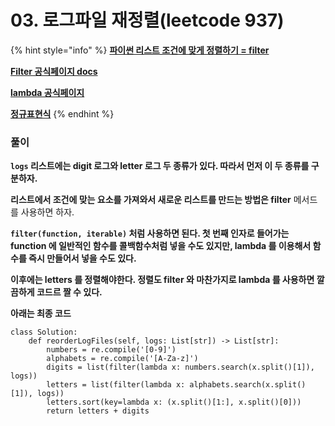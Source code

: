 # 03. 로그파일 재정렬\(leetcode 937\)

{% hint style="info" %}
[**파이썬 리스트 조건에 맞게 정렬하기 = filter**](https://coding-groot.tistory.com/21)

[**Filter 공식페이지 docs**](https://docs.python.org/3/library/functions.html#filter)

[**lambda 공식페이지**](https://docs.python.org/3/tutorial/controlflow.html#lambda-expressions)

[**정규표현식**](https://wikidocs.net/4309)
{% endhint %}

### **풀이**

**`logs` 리스트에는 digit 로그와 letter 로그 두 종류가 있다. 따라서 먼저 이 두 종류를 구분하자.**

**리스트에서 조건에 맞는 요소를 가져와서 새로운 리스트를 만드는 방법은 filter** 메서드를 사용하면 하자.

**`filter(function, iterable)` 처럼 사용하면 된다. 첫 번째 인자로 들어가는 function 에 일반적인 함수를 콜백함수처럼 넣을 수도 있지만, lambda 를 이용해서 함수를 즉시 만들어서 넣을 수도 있다.**

**이후에는 letters 를 정렬해야한다. 정렬도 filter 와 마찬가지로 lambda 를 사용하면 깔끔하게 코드르 짤 수 있다.**

**아래는 최종 코드**

```text
class Solution:
    def reorderLogFiles(self, logs: List[str]) -> List[str]:
        numbers = re.compile('[0-9]')
        alphabets = re.compile('[A-Za-z]')
        digits = list(filter(lambda x: numbers.search(x.split()[1]), logs))
        letters = list(filter(lambda x: alphabets.search(x.split()[1]), logs))
        letters.sort(key=lambda x: (x.split()[1:], x.split()[0]))
        return letters + digits
```

